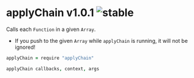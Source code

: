 
# applyChain v1.0.1 ![stable](https://img.shields.io/badge/stability-stable-4EBA0F.svg?style=flat)

Calls each `Function` in a given `Array`.

- If you push to the given `Array` while `applyChain` is running, it will not be ignored!

```coffee
applyChain = require "applyChain"

applyChain callbacks, context, args
```

